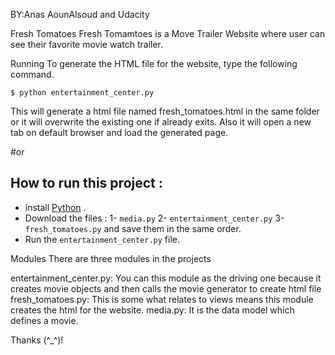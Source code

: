 BY:Anas AounAlsoud and Udacity

Fresh Tomatoes
Fresh Tomamtoes is a Move Trailer Website where user can see their favorite movie watch trailer.

Running
To generate the HTML file for the website, type the following command.

    $ python entertainment_center.py

This will generate a html file named fresh_tomatoes.html in the same folder or it will overwrite the existing one if already exits. Also it will open a new tab on default browser and load the generated page.

#or
## How to run this project :
- install [Python](https://www.python.org/) .
- Download the files :
  1- `media.py`
  2- `entertainment_center.py`
  3- `fresh_tomatoes.py`
  and save them in the same order.
- Run the `entertainment_center.py` file.

Modules
There are three modules in the projects

entertainment_center.py: You can this module as the driving one because it creates movie objects and then calls the movie generator to create html file
fresh_tomatoes.py: This is some what relates to views means this module creates the html for the website.
media.py: It is the data model which defines a movie.

Thanks (^_^)!